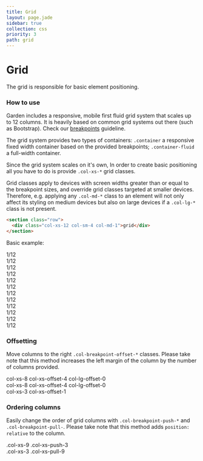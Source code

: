 ```yaml
---
title: Grid
layout: page.jade
sidebar: true
collection: css
priority: 3
path: grid
---
```


# Grid
<p class="lead">The grid is responsible for basic element positioning.</p>

### How to use

Garden includes a responsive, mobile first fluid grid system that scales up to 12 columns. It is heavily based on common grid systems out there (such as Bootstrap). Check our [breakpoints](css/utils.html#breakpoints) guideline.

The grid system provides two types of containers: `.container` a responsive fixed
width container based on the provided breakpoints; `.container-fluid` a full-width
container.

Since the grid system scales on it's own, In order to create basic positioning all you have to do is provide `.col-xs-*` grid classes.

Grid classes apply to devices with screen widths greater than or equal to the breakpoint sizes, and override grid classes targeted at smaller devices. Therefore, e.g. applying any `.col-md-*` class to an element will not only affect its styling on medium devices but also on large devices if a `.col-lg-*` class is not present.

```html
<section class="row">
  <div class="col-xs-12 col-sm-4 col-md-1">grid</div>
</section>
```

Basic example:

<div class="example">
  <section class="row">
    <div class="col-xs-12 col-sm-4 col-md-1"><div>1/12</div></div>
    <div class="col-xs-12 col-sm-4 col-md-1"><div>1/12</div></div>
    <div class="col-xs-12 col-sm-4 col-md-1"><div>1/12</div></div>
    <div class="col-xs-12 col-sm-4 col-md-1"><div>1/12</div></div>
    <div class="col-xs-12 col-sm-4 col-md-1"><div>1/12</div></div>
    <div class="col-xs-12 col-sm-4 col-md-1"><div>1/12</div></div>
    <div class="col-xs-12 col-sm-4 col-md-1"><div>1/12</div></div>
    <div class="col-xs-12 col-sm-4 col-md-1"><div>1/12</div></div>
    <div class="col-xs-12 col-sm-4 col-md-1"><div>1/12</div></div>
    <div class="col-xs-12 col-sm-4 col-md-1"><div>1/12</div></div>
    <div class="col-xs-12 col-sm-4 col-md-1"><div>1/12</div></div>
    <div class="col-xs-12 col-sm-4 col-md-1"><div>1/12</div></div>
  </section>
</div>

### Offsetting
Move columns to the right `.col-breakpoint-offset-*` classes. Please take note
that this method increases the left margin of the column by the number of
columns provided.

<div class="example">
  <section class="row">
    <div class="col-xs-8 col-xs-offset-4 col-lg-offset-0">
      <div>col-xs-8 col-xs-offset-4 col-lg-offset-0</div>
    </div>
  </section>

  <section class="row">
    <div class="col-xs-4 col-xs-offset-4">
      <div>col-xs-8 col-xs-offset-4 col-lg-offset-0</div>
    </div>
    <div class="col-xs-3 col-xs-offset-1">
      <div>col-xs-3 col-xs-offset-1</div>
    </div>
  </section>
</div>

### Ordering columns
Easily change the order of grid columns with `.col-breakpoint-push-*` and
`.col-breakpoint-pull-`. Please take note that this method adds `position:
relative` to the column.

<div class="example">
  <section class="row">
    <div class="col-xs-9 col-xs-push-3">
      <div>.col-xs-9 .col-xs-push-3</div>
    </div>
    <div class="col-xs-3 col-xs-pull-9">
      <div>.col-xs-3 .col-xs-pull-9</div>
    </div>
  </section>
</div>
